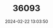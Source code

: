 ---
title: "36093"
category: "Trichilia fasciculata"
draft: false
date: 2024-02-22 13:03:50
languages:
  Portuguese: ["Jitó Mirim"]
---